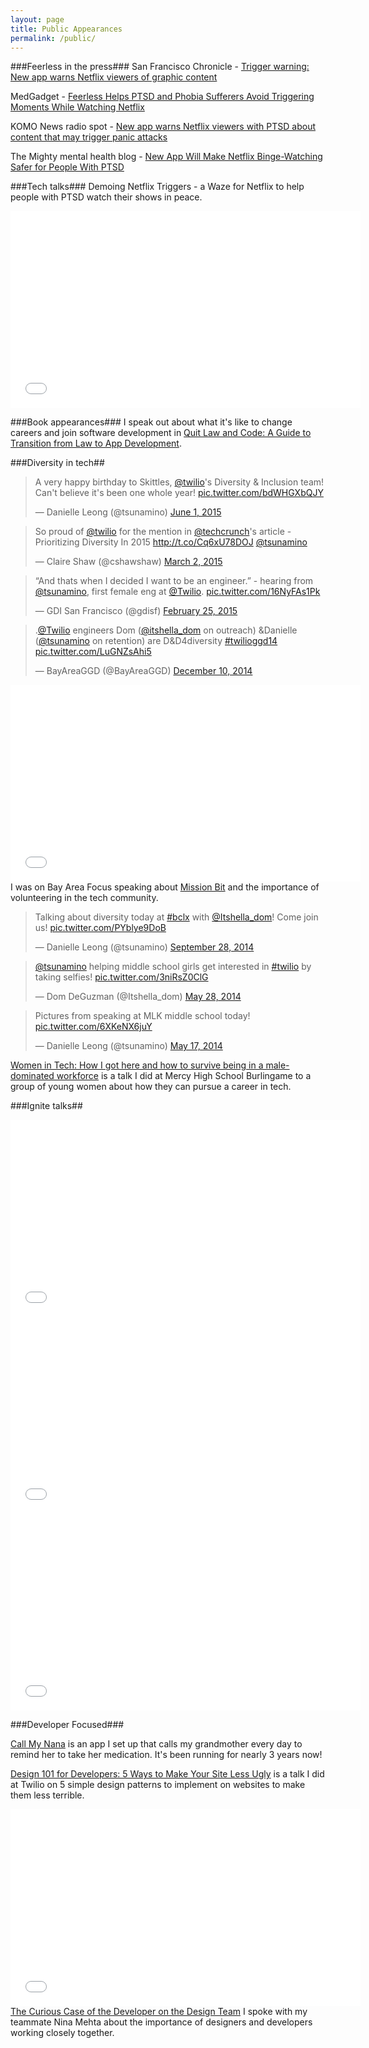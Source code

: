 ```yaml
---
layout: page
title: Public Appearances
permalink: /public/
---
```


###Feerless in the press###
San Francisco Chronicle - <a href="http://www.sfchronicle.com/business/article/Trigger-warning-New-app-warns-Netflix-viewers-of-6801448.php">Trigger warning: New app warns Netflix viewers of graphic content</a>

MedGadget - <a href="http://www.medgadget.com/2016/02/feerless-helps-ptsd-and-phobia-sufferers-avoid-triggering-moments-while-watching-netflix.html">Feerless Helps PTSD and Phobia Sufferers Avoid Triggering Moments While Watching Netflix</a>

KOMO News radio spot - <a href="http://komonews.com/news/local/new-app-warns-netflix-viewers-with-ptsd-about-content-that-may-trigger-panic-attacks">New app warns Netflix viewers with PTSD about content that may trigger panic attacks</a>

The Mighty mental health blog - <a href="http://themighty.com/2016/02/new-app-will-make-netflix-binge-watching-safer-for-people-with-ptsd1/">New App Will Make Netflix Binge-Watching Safer for People With PTSD</a>

###Tech talks###
Demoing Netflix Triggers - a Waze for Netflix to help people with PTSD watch their shows in peace.
<div class="js-video [widescreen]"><iframe width="560" height="315" src="//www.youtube.com/embed/yBiXC94qiNM" frameborder="0" allowfullscreen></iframe></div>


###Book appearances###
I speak out about what it's like to change careers and join software development in <a href="http://www.amazon.com/Quit-Law-Code-Transition-Development-ebook/dp/B00Y6QVUXU/ref=as_li_ss_tl?ie=UTF8&linkCode=sl1&tag=wilha-20&linkId=1de67bfb785afecca7216ddbca71ebc6" target="__blank">Quit Law and Code: A Guide to Transition from Law to App Development</a>.

###Diversity in tech##

<blockquote class="twitter-tweet" lang="en"><p lang="en" dir="ltr">A very happy birthday to Skittles, <a href="https://twitter.com/twilio">@twilio</a>&#39;s Diversity &amp; Inclusion team! Can&#39;t believe it&#39;s been one whole year! <a href="http://t.co/bdWHGXbQJY">pic.twitter.com/bdWHGXbQJY</a></p>&mdash; Danielle Leong (@tsunamino) <a href="https://twitter.com/tsunamino/status/605474861427728384">June 1, 2015</a></blockquote>
<script async src="//platform.twitter.com/widgets.js" charset="utf-8"></script>

<blockquote class="twitter-tweet" lang="en"><p>So proud of <a href="https://twitter.com/twilio">@twilio</a> for the mention in <a href="https://twitter.com/TechCrunch">@techcrunch</a>&#39;s article - Prioritizing Diversity In 2015 <a href="http://t.co/Cq6xU78DOJ">http://t.co/Cq6xU78DOJ</a> <a href="https://twitter.com/tsunamino">@tsunamino</a></p>&mdash; Claire Shaw (@cshawshaw) <a href="https://twitter.com/cshawshaw/status/572494196667375618">March 2, 2015</a></blockquote>
<script async src="//platform.twitter.com/widgets.js" charset="utf-8"></script>

<blockquote class="twitter-tweet" lang="en"><p>“And thats when I decided I want to be an engineer.” - hearing from <a href="https://twitter.com/tsunamino">@tsunamino</a>, first female eng at <a href="https://twitter.com/twilio">@Twilio</a>. <a href="http://t.co/16NyFAs1Pk">pic.twitter.com/16NyFAs1Pk</a></p>&mdash; GDI San Francisco (@gdisf) <a href="https://twitter.com/gdisf/status/570425711787274240">February 25, 2015</a></blockquote>
<script async src="//platform.twitter.com/widgets.js" charset="utf-8"></script>

<blockquote class="twitter-tweet" lang="en"><p>.<a href="https://twitter.com/twilio">@Twilio</a> engineers Dom (<a href="https://twitter.com/Itshella_dom">@itshella_dom</a> on outreach) &amp;Danielle (<a href="https://twitter.com/tsunamino">@tsunamino</a> on retention) are D&amp;D4diversity <a href="https://twitter.com/hashtag/twilioggd14?src=hash">#twilioggd14</a> <a href="http://t.co/LuGNZsAhi5">pic.twitter.com/LuGNZsAhi5</a></p>&mdash; BayAreaGGD (@BayAreaGGD) <a href="https://twitter.com/BayAreaGGD/status/542527858342502401">December 10, 2014</a></blockquote>
<script async src="//platform.twitter.com/widgets.js" charset="utf-8"></script>

<div class="js-video [widescreen]"><iframe width="560" height="315" src="//www.youtube.com/embed/4uG0PaPn7UI" frameborder="0" allowfullscreen></iframe></div>
I was on Bay Area Focus speaking about <a href="http://missionbit.com/">Mission Bit</a> and the importance of volunteering in the tech community.

<blockquote class="twitter-tweet" lang="en"><p>Talking about diversity today at <a href="https://twitter.com/hashtag/bclx?src=hash">#bclx</a> with <a href="https://twitter.com/Itshella_dom">@Itshella_dom</a>! Come join us! <a href="http://t.co/PYblye9DoB">pic.twitter.com/PYblye9DoB</a></p>&mdash; Danielle Leong (@tsunamino) <a href="https://twitter.com/tsunamino/status/516147925882519554">September 28, 2014</a></blockquote>
<script async src="//platform.twitter.com/widgets.js" charset="utf-8"></script>

<blockquote class="twitter-tweet" lang="en"><p><a href="https://twitter.com/tsunamino">@tsunamino</a> helping middle school girls get interested in <a href="https://twitter.com/hashtag/twilio?src=hash">#twilio</a> by taking selfies! <a href="http://t.co/3niRsZ0ClG">pic.twitter.com/3niRsZ0ClG</a></p>&mdash; Dom DeGuzman (@Itshella_dom) <a href="https://twitter.com/Itshella_dom/status/471474837350010880">May 28, 2014</a></blockquote>
<script async src="//platform.twitter.com/widgets.js" charset="utf-8"></script>

<blockquote class="twitter-tweet" lang="en"><p>Pictures from speaking at MLK middle school today! <a href="http://t.co/6XKeNX6juY">pic.twitter.com/6XKeNX6juY</a></p>&mdash; Danielle Leong (@tsunamino) <a href="https://twitter.com/tsunamino/status/467480341356093441">May 17, 2014</a></blockquote>
<script async src="//platform.twitter.com/widgets.js" charset="utf-8"></script>

<a href="https://speakerdeck.com/dmleong/women-in-tech-how-i-got-here-and-how-to-survive-being-in-a-male-dominated-workforce">Women in Tech: How I got here and how to survive being in a male-dominated workforce</a> is a talk I did at Mercy High School Burlingame to a group of young women about how they can pursue a career in tech.

###Ignite talks##
<div class="js-video [widescreen]"><iframe width="560" height="315" src="//www.youtube.com/embed/9D5URxw4IWw" frameborder="0" allowfullscreen></iframe></div>

<div class="js-video [widescreen]"><iframe width="560" height="315" src="//www.youtube.com/embed/cplwtyjhgCU" frameborder="0" allowfullscreen></iframe></div>

<div class="js-video [widescreen]"><iframe width="560" height="315" src="//www.youtube.com/embed/kZXClhSkaI8" frameborder="0" allowfullscreen></iframe></div>

###Developer Focused###

<a href="https://www.twilio.com/blog/2014/03/call-my-nana-danielle-leong-sets-up-life-saving-sms-reminders-for-her-grandma-with-twilio-nt.html">Call My Nana</a> is an app I set up that calls my grandmother every day to remind her to take her medication. It's been running for nearly 3 years now!

<a href="https://speakerdeck.com/dmleong/design-101-for-developers-5-ways-to-make-your-site-less-ugly#">Design 101 for Developers: 5 Ways to Make Your Site Less Ugly</a> is a talk I did at Twilio on 5 simple design patterns to implement on websites to make them less terrible.

<div class="js-video [widescreen]"><iframe width="560" height="315" src="//www.youtube.com/embed/lRYbWveXKBw" frameborder="0" allowfullscreen></iframe></div>
<a href="https://speakerdeck.com/dmleong/the-curious-incident-of-the-developer-on-the-design-team">The Curious Case of the Developer on the Design Team</a> I spoke with my teammate Nina Mehta about the importance of designers and developers working closely together.
